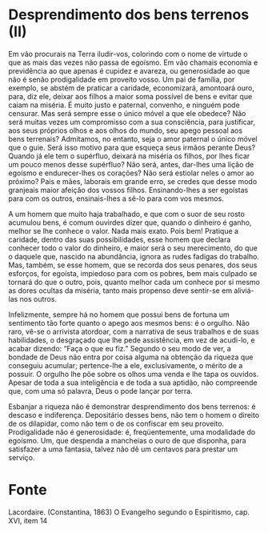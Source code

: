 # Desprendimento dos bens terrenos (II)

Em vão procurais na Terra iludir-vos, colorindo com o nome de virtude o que as mais das vezes não passa de egoísmo. Em vão chamais economia e previdência ao que apenas é cupidez e avareza, ou generosidade ao que não é senão prodigalidade em proveito vosso. Um pai de família, por exemplo, se abstém de praticar a caridade, economizará, amontoará ouro, para, diz ele, deixar aos filhos a maior soma possível de bens e evitar que caiam na miséria. É muito justo e paternal, convenho, e ninguém pode censurar. Mas será sempre esse o único móvel a que ele obedece? Não será muitas vezes um compromisso com a sua consciência, para justificar, aos seus próprios olhos e aos olhos do mundo, seu apego pessoal aos bens terrenais? Admitamos, no entanto, seja o amor paternal o único móvel que o guie. Será isso motivo para que esqueça seus irmãos perante Deus? Quando já ele tem o supérfluo, deixará na miséria os filhos, por lhes ficar um pouco menos desse supérfluo? Não será, antes, dar-lhes uma lição de egoísmo e endurecer-lhes os corações? Não será estiolar neles o amor ao próximo? Pais e mães, laborais em grande erro, se credes que desse modo granjeais maior afeição dos vossos filhos. Ensinando-lhes a ser egoístas para com os outros, ensinais-lhes a sê-lo para com vos mesmos.

A um homem que muito haja trabalhado, e que com o suor de seu rosto acumulou bens, é comum ouvirdes dizer que, quando o dinheiro é ganho, melhor se lhe conhece o valor. Nada mais exato. Pois bem! Pratique a caridade, dentro das suas possibilidades, esse homem que declara conhecer todo o valor do dinheiro, e maior será o seu merecimento, do que o daquele que, nascido na abundância, ignora as rudes fadigas do trabalho. Mas, também, se esse homem, que se recorda dos seus penares, dos seus esforços, for egoísta, impiedoso para com os pobres, bem mais culpado se tornará do que o outro, pois, quanto melhor cada um conhece por si mesmo as dores ocultas da miséria, tanto mais propenso deve sentir-se em aliviá-las nos outros.

Infelizmente, sempre há no homem que possui bens de fortuna um sentimento tão forte quanto o apego aos mesmos bens: é o orgulho. Não raro, vê-se o arrivista atordoar, com a narrativa de seus trabalhos e de suas habilidades, o desgraçado que lhe pede assistência, em vez de acudi-lo, e acabar dizendo: “Faça o que eu fiz.” Segundo o seu modo de ver, a bondade de Deus não entra por coisa alguma na obtenção da riqueza que conseguiu acumular; pertence-lhe a ele, exclusivamente, o mérito de a possuir. O orgulho lhe põe sobre os olhos uma venda e lhe tapa os ouvidos. Apesar de toda a sua inteligência e de toda a sua aptidão, não compreende que, com uma só palavra, Deus o pode lançar por terra.

Esbanjar a riqueza não é demonstrar desprendimento dos bens terrenos: é descaso e indiferença. Depositário desses bens, não tem o homem o direito de os dilapidar, como não tem o de os confiscar em seu proveito. Prodigalidade não é generosidade: é, freqüentemente, uma modalidade do egoísmo. Um, que despenda a mancheias o ouro de que disponha, para satisfazer a uma fantasia, talvez não dê um centavos para prestar um serviço. 

# Fonte
Lacordaire. (Constantina, 1863)
O Evangelho segundo o Espiritismo, cap. XVI, item 14
